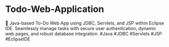 # Todo-Web-Application
🚀 Java-based To-Do Web App using JDBC, Servlets, and JSP within Eclipse IDE. Seamlessly manage tasks with secure user authentication, dynamic web pages, and robust database integration. #Java #JDBC #Servlets #JSP #EclipseIDE

